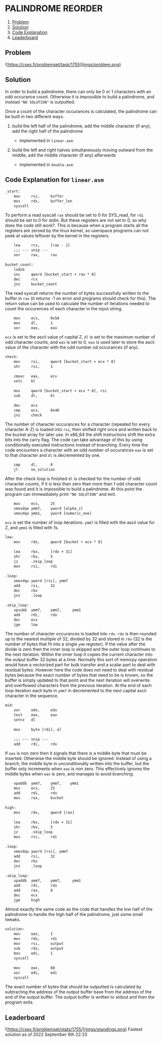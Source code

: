 # PALINDROME REORDER

1. [Problem](#problem)
2. [Solution](#solution)
3. [Code Explanation](#explanation)
4. [Leaderboard](#standing)

## Problem <a name="problem"></a>
![https://cses.fi/problemset/task/1755](imgs/problem.png)

## Solution <a name="solution"></a>
In order to build a palindrome, there can only be 0 or 1 characters with an odd occurance count. Otherwise it is impossible to build a palindrome, and instead `"NO SOLUTION"` is outputted.

Once a count of the character occurances is calculated, the palindrome can be built in two different ways.
1. build the left half of the palindrome, add the middle character (if any), add the right half of the palindrome
    - implemented in `linear.asm`

2. build the left and right halves simultaneously moving outward from the middle, add the middle character (if any) afterwards
    - implemented in `double.asm`

## Code Explanation for `linear.asm` <a name="explanation"></a>
```x86asm
_start:
    mov     rsi,     buffer
    mov     rdx,     buffer_len
    syscall
```
To perform a read syscall `rax` should be set to 0 for SYS_read, for `rdi` should be set to 0 for stdin. But these registers are not set to 0, so why does the code still work?. This is because when a program starts all the registers are zeroed by the linux kernel, so userspace programs can not peek at values leftover by the kernel in the registers.

```x86asm
    lea     rcx,     [rax - 1]
    ;;; --- snip ---
    xor     rax,     rax

bucket_count:
    lodsb
    inc     qword [bucket_start + rax * 8]
    dec     rcx
    jnz     bucket_count
```
The read syscall returns the number of bytes successfully written to the buffer in `rax` (it returns -1 on error and programs should check for this). The return value can be used to calculate the number of iterations needed to count the occurences of each character in the input string.

```x86asm
    mov     ecx,     0x5A
    mov     dl,      1
    xor     eax,     eax
```
`ecx` is set to the ascii value of capital Z, `dl` is set to the maximum number of odd character counts, and `eax` is set to 0. `eax` is used later to store the ascii value of the character with the odd number od occurances (if any).

```x86asm
check:
    mov     rsi,     qword [bucket_start + ecx * 8]
    shr     rsi,     1

    cmovc   eax,     ecx
    setc    bl

    mov     qword [bucket_start + ecx * 8], rsi
    sub     dl,      bl

    dec     ecx
    cmp     ecx,     0x40
    jnz     check
```
The number of character occurances for a character (repeated for every character A-Z) is loaded into `rsi`, then shifted right once and written back to the bucket array for later use. In x86_64 the shift instructions shift the extra bits into the carry flag. The code can take advantage of this by using conditionally executed instructions instead of branching. Every time the code encounters a character with an odd number of occurances `eax` is set to that character and `dl` is decremented by one.

```x86asm
    cmp     dl,      0
    jl      no_solution
```
After the check loop is finished `dl` is checked for the number of odd character counts, if it is less than zero than more than 1 odd character count was found and it is impossible to build a palindrome. At this point the program can immeadiately print `"NO SOLUTION"` and exit.

```x86asm
    mov     ecx,     25
    vmovdqa ymm7,    yword [alpha_z]
    vmovdqa ymm1,    yword [numeric_one]
```
`ecx` is set the number of loop iterations. `ymm7` is filled with the ascii value for Z, and `ymm1` is filled with 1s.

```x86asm
low:
    mov     rdx,     qword [bucket + ecx * 8]

    lea     rbx,     [rdx + 31]
    shr     rbx,     5
    jz      .skip_loop
    mov     rsi,     rdi

.loop:
    vmovdqu yword [rsi], ymm7
    add     rsi,     32
    dec     rbx
    jnz     .loop
    
.skip_loop:
    vpsubb  ymm7,    ymm7,     ymm1
    add     rdi,     rdx
    dec     ecx
    jge     low
```
The number of character occurances is loaded into `rdx`. `rdx` is then rounded up to the nearest multiple of 32, divided by 32 and stored in `rbx` (32 is the number of bytes that fit into a single `ymm` register). If the value after the divide is zero then the inner loop is skipped and the outer loop continues to the next iteration. Within the inner loop it copies the current character into the output buffer 32 bytes at a time. Normally this sort of memcpy operation would have a vectorized part for bulk transfer and a scalar part to deal with residual bytes. However here the code does not need to deal with residual bytes because the exact number of bytes that need to be is known, so the buffer is simply updated to that point and the next iteration will overwrite and overflowed characters from the previous iteration. At the end of each loop iteration each byte in `ymm7` in decremented to the next capital ascii character in the sequence.

```x86asm
mid:
    xor     edx,     edx
    test    eax,     eax
    setnz   dl

    mov     byte [rdi], al

    ;;; --- snip ---
    add     rdi,     rdx
```
If `eax` is non zero then it signals that there is a middle byte that must be inserted. Otherwise the middle byte should be ignored. Instead of using a branch, the middle byte in unconditionally written into the buffer, but the buffer only increments when `eax` is non zero. This effectively ignores the middle bytes when `eax` is zero, and manages to avoid branching.

```x86asm
    vpaddb  ymm7,    ymm7,    ymm1
    mov     ecx,     25
    add     rdi,     rdx
    mov     rax,     bucket

high:
    mov     rdx,     qword [rax]

    lea     rbx,     [rdx + 31]
    shr     rbx,     5
    jz      .skip_loop
    mov     rsi,     rdi

.loop:
    vmovdqu yword [rsi], ymm7
    add     rsi,     32
    dec     rbx
    jnz     .loop

.skip_loop:
    vpaddb  ymm7,    ymm7,     ymm1
    add     rdi,     rdx
    add     rax,     8
    dec     ecx
    jge     high
```
Almost exactly the same code as the code that handles the low half of the palindrome to handle the high half of the palindrome, just some small tweaks.

```x86asm
solution:
    mov     eax,     1
    mov     rdx,     rdi
    mov     rsi,     output
    sub     rdx,     output
    mov     edi,     1
    syscall

    mov     eax,     60
    xor     edi,     edi
    syscall
```
The exact number of bytes that should be outputted is calculated by subtracting the address of the output buffer base from the address of the end of the output buffer. The output buffer is written to stdout and then the program exits.

## Leaderboard <a name="standing"></a>
![https://cses.fi/problemset/stats/1755/](imgs/standings.png)
Fastest solution as of 2022 September 6th 22:33